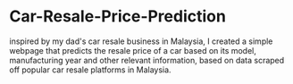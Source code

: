 # Car-Resale-Price-Prediction

inspired by my dad's car resale business in Malaysia, I created a simple webpage that predicts the resale price of a car based on its model, manufacturing year and other relevant information, based on data scraped off popular car resale platforms in Malaysia. 
